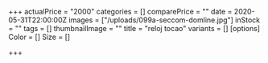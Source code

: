 +++
actualPrice = "2000"
categories = []
comparePrice = ""
date = 2020-05-31T22:00:00Z
images = ["/uploads/099a-seccom-domline.jpg"]
inStock = ""
tags = []
thumbnailImage = ""
title = "reloj tocao"
variants = []
[options]
Color = []
Size = []

+++

